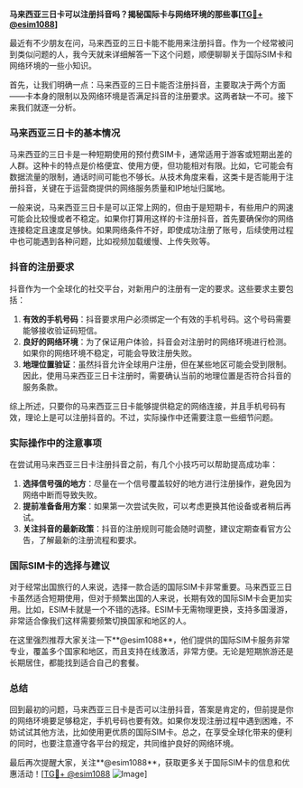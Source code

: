 **马来西亚三日卡可以注册抖音吗？揭秘国际卡与网络环境的那些事[[TG💪+ @esim1088](https://t.me/s/esim1088)]**

最近有不少朋友在问，马来西亚的三日卡能不能用来注册抖音。作为一个经常被问到类似问题的人，我今天就来详细解答一下这个问题，顺便聊聊关于国际SIM卡和网络环境的一些小知识。

首先，让我们明确一点：马来西亚的三日卡能否注册抖音，主要取决于两个方面——卡本身的限制以及网络环境是否满足抖音的注册要求。这两者缺一不可。接下来我们就逐一分析。

### 马来西亚三日卡的基本情况

马来西亚的三日卡是一种短期使用的预付费SIM卡，通常适用于游客或短期出差的人群。这种卡的特点是价格便宜、使用方便，但功能相对有限。比如，它可能会有数据流量的限制，通话时间可能也不够长。从技术角度来看，这类卡是否能用于注册抖音，关键在于运营商提供的网络服务质量和IP地址归属地。

一般来说，马来西亚三日卡是可以正常上网的，但由于是短期卡，有些用户的网速可能会比较慢或者不稳定。如果你打算用这样的卡注册抖音，首先要确保你的网络连接稳定且速度足够快。如果网络条件不好，即使成功注册了账号，后续使用过程中也可能遇到各种问题，比如视频加载缓慢、上传失败等。

### 抖音的注册要求

抖音作为一个全球化的社交平台，对新用户的注册有一定的要求。这些要求主要包括：

1. **有效的手机号码**：抖音要求用户必须绑定一个有效的手机号码。这个号码需要能够接收验证码短信。
2. **良好的网络环境**：为了保证用户体验，抖音会对注册时的网络环境进行检测。如果你的网络环境不稳定，可能会导致注册失败。
3. **地理位置验证**：虽然抖音允许全球用户注册，但在某些地区可能会受到限制。因此，使用马来西亚三日卡注册时，需要确认当前的地理位置是否符合抖音的服务条款。

综上所述，只要你的马来西亚三日卡能够提供稳定的网络连接，并且手机号码有效，理论上是可以注册抖音的。不过，实际操作中还需要注意一些细节问题。

### 实际操作中的注意事项

在尝试用马来西亚三日卡注册抖音之前，有几个小技巧可以帮助提高成功率：

1. **选择信号强的地方**：尽量在一个信号覆盖较好的地方进行注册操作，避免因为网络中断而导致失败。
2. **提前准备备用方案**：如果第一次尝试失败，可以考虑更换其他设备或者稍后再试。
3. **关注抖音的最新政策**：抖音的注册规则可能会随时调整，建议定期查看官方公告，了解最新的注册流程和要求。

### 国际SIM卡的选择与建议

对于经常出国旅行的人来说，选择一款合适的国际SIM卡非常重要。马来西亚三日卡虽然适合短期使用，但对于频繁出国的人来说，长期有效的国际SIM卡会更加实用。比如，ESIM卡就是一个不错的选择。ESIM卡无需物理更换，支持多国漫游，非常适合像我们这样需要频繁切换国家和地区的人。

在这里强烈推荐大家关注一下**@esim1088**，他们提供的国际SIM卡服务非常专业，覆盖多个国家和地区，而且支持在线激活，非常方便。无论是短期旅游还是长期居住，都能找到适合自己的套餐。

### 总结

回到最初的问题，马来西亚三日卡是否可以注册抖音，答案是肯定的，但前提是你的网络环境要足够稳定，手机号码也要有效。如果你发现注册过程中遇到困难，不妨试试其他方法，比如使用更优质的国际SIM卡。总之，在享受全球化带来的便利的同时，也要注意遵守各平台的规定，共同维护良好的网络环境。

最后再次提醒大家，关注**@esim1088**，获取更多关于国际SIM卡的信息和优惠活动！[[TG💪+ @esim1088](https://t.me/s/esim1088) ![Image](https://i.postimg.cc/4NQfJmqS/Snipaste-2025-05-13-00-14-12.png)]